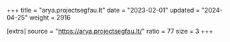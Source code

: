 +++
title = "arya.projectsegfau.lt"
date = "2023-02-01"
updated = "2024-04-25"
weight = 2916

[extra]
source = "https://arya.projectsegfau.lt/"
ratio = 77
size = 3
+++
